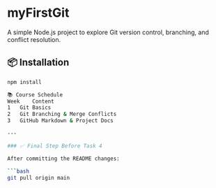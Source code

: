 # myFirstGit

A simple Node.js project to explore Git version control, branching, and conflict resolution.

## 📦 Installation

```bash
npm install

📚 Course Schedule
Week	Content
1	Git Basics
2	Git Branching & Merge Conflicts
3	GitHub Markdown & Project Docs

---

### ✅ Final Step Before Task 4

After committing the README changes:

```bash
git pull origin main
